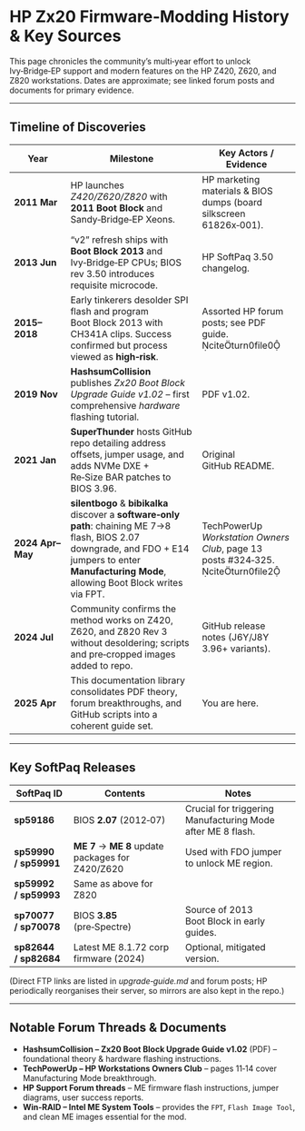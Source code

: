 # HP Zx20 Firmware‑Modding History & Key Sources

This page chronicles the community’s multi‑year effort to unlock Ivy‑Bridge‑EP support and modern features on the HP Z420, Z620, and Z820 workstations. Dates are approximate; see linked forum posts and documents for primary evidence.

---

## Timeline of Discoveries

| Year | Milestone | Key Actors / Evidence |
| ---- | --------- | --------------------- |
| **2011 Mar** | HP launches *Z420/Z620/Z820* with **2011 Boot Block** and Sandy‑Bridge‑EP Xeons. | HP marketing materials & BIOS dumps (board silkscreen 61826x‑001). |
| **2013 Jun** | “v2” refresh ships with **Boot Block 2013** and Ivy‑Bridge‑EP CPUs; BIOS rev 3.50 introduces requisite microcode. | HP SoftPaq 3.50 changelog. |
| **2015–2018** | Early tinkerers desolder SPI flash and program Boot Block 2013 with CH341A clips.  Success confirmed but process viewed as **high‑risk**. | Assorted HP forum posts; see PDF guide. citeturn0file0 |
| **2019 Nov** | **HashsumCollision** publishes *Zx20 Boot Block Upgrade Guide v1.02* – first comprehensive *hardware* flashing tutorial. | PDF v1.02.  |
| **2021 Jan** | **SuperThunder** hosts GitHub repo detailing address offsets, jumper usage, and adds NVMe DXE + Re‑Size BAR patches to BIOS 3.96. | Original GitHub README. |
| **2024 Apr–May** | **silentbogo** & **bibikalka** discover a **software‑only path**: chaining ME 7→8 flash, BIOS 2.07 downgrade, and FDO + E14 jumpers to enter **Manufacturing Mode**, allowing Boot Block writes via FPT. | TechPowerUp *Workstation Owners Club*, page 13 posts #324‑325. citeturn0file2 |
| **2024 Jul** | Community confirms the method works on Z420, Z620, and Z820 Rev 3 without desoldering; scripts and pre‑cropped images added to repo. | GitHub release notes (J6Y/J8Y 3.96+ variants). |
| **2025 Apr** | This documentation library consolidates PDF theory, forum breakthroughs, and GitHub scripts into a coherent guide set. | You are here. |

---

## Key SoftPaq Releases

| SoftPaq ID | Contents | Notes |
| ---------- | -------- | ----- |
| **sp59186** | BIOS **2.07** (2012‑07) | Crucial for triggering Manufacturing Mode after ME 8 flash. |
| **sp59990 / sp59991** | **ME 7** → **ME 8** update packages for Z420/Z620 | Used with FDO jumper to unlock ME region. |
| **sp59992 / sp59993** | Same as above for Z820 |  |
| **sp70077 / sp70078** | BIOS **3.85** (pre‑Spectre) | Source of 2013 Boot Block in early guides. |
| **sp82644 / sp82684** | Latest ME 8.1.72 corp firmware (2024) | Optional, mitigated version. |

(Direct FTP links are listed in *upgrade‑guide.md* and forum posts; HP periodically reorganises their server, so mirrors are also kept in the repo.)

---

## Notable Forum Threads & Documents

* **HashsumCollision – Zx20 Boot Block Upgrade Guide v1.02** (PDF) – foundational theory & hardware flashing instructions. 
* **TechPowerUp – HP Workstations Owners Club** – pages 11‑14 cover Manufacturing Mode breakthrough. 
* **HP Support Forum threads** – ME firmware flash instructions, jumper diagrams, user success reports.
* **Win‑RAID – Intel ME System Tools** – provides the `FPT`, `Flash Image Tool`, and clean ME images essential for the mod.
